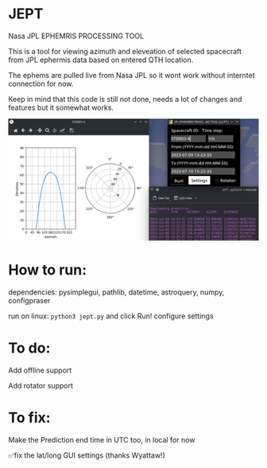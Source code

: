 # JEPT
Nasa JPL EPHEMRIS PROCESSING TOOL


This is a tool for viewing azimuth and eleveation of selected spacecraft from JPL ephermis data based on entered QTH location.

The ephems are pulled live from Nasa JPL so it wont work without interntet connection for now.

Keep in mind that this code is still not done, needs a lot of changes and features but it somewhat works.

![shutter tap](https://github.com/Mnux9/JEPT/blob/main/Images/UI.png)

# How to run:

dependencies: pysimplegui, pathlib, datetime, astroquery, numpy, configpraser

run on linux: ```python3 jept.py```
and click Run!
configure settings


# To do:

Add offline support

Add rotator support


# To fix:

Make the Prediction end time in UTC too, in local for now

✅fix the lat/long GUI settings (thanks Wyattaw!)


